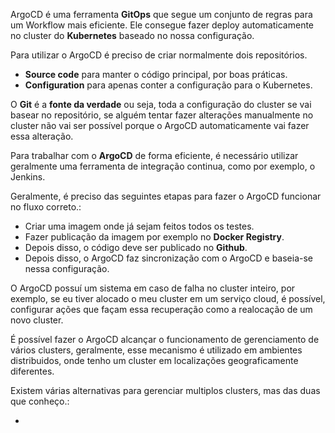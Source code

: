 ArgoCD é uma ferramenta **GitOps** que segue um conjunto de regras para um Workflow mais eficiente. Ele consegue fazer deploy automaticamente no cluster do **Kubernetes** baseado no nossa configuração.

Para utilizar o ArgoCD é preciso de criar normalmente dois repositórios.

* **Source code** para manter o código principal, por boas práticas.
* **Configuration** para apenas conter a configuração para o Kubernetes.

O **Git** é a **fonte da verdade** ou seja, toda a configuração do cluster se vai basear no repositório, se alguém tentar fazer alterações manualmente no cluster não vai ser possível porque o ArgoCD automaticamente vai fazer essa alteração.

Para trabalhar com o **ArgoCD** de forma eficiente, é necessário utilizar geralmente uma ferramenta de integração continua, como por exemplo, o Jenkins.

Geralmente, é preciso das seguintes etapas para fazer o ArgoCD funcionar no fluxo correto.:

* Criar uma imagem onde já sejam feitos todos os testes.
* Fazer publicação da imagem por exemplo no **Docker Registry**.
* Depois disso, o código deve ser publicado no **Github**.
* Depois disso, o ArgoCD faz sincronização com o ArgoCD e baseia-se nessa configuração.

O ArgoCD possuí um sistema em caso de falha no cluster inteiro, por exemplo, se eu tiver alocado o meu cluster em um serviço cloud, é possível, configurar ações que façam essa recuperação como a realocação de um novo cluster.

É possível fazer o ArgoCD alcançar o funcionamento de gerenciamento de vários clusters, geralmente, esse mecanismo é utilizado em ambientes distribuidos, onde tenho um cluster em localizações geograficamente diferentes.

Existem várias alternativas para gerenciar multiplos clusters, mas das duas que conheço.:

* 

